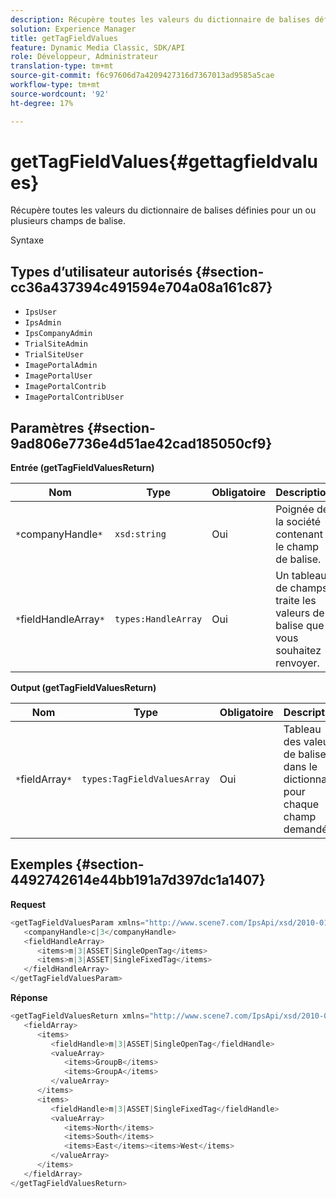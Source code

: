 ```yaml
---
description: Récupère toutes les valeurs du dictionnaire de balises définies pour un ou plusieurs champs de balise.
solution: Experience Manager
title: getTagFieldValues
feature: Dynamic Media Classic, SDK/API
role: Développeur, Administrateur
translation-type: tm+mt
source-git-commit: f6c97606d7a4209427316d7367013ad9585a5cae
workflow-type: tm+mt
source-wordcount: '92'
ht-degree: 17%

---
```



# getTagFieldValues{#gettagfieldvalues}

Récupère toutes les valeurs du dictionnaire de balises définies pour un ou plusieurs champs de balise.

Syntaxe

## Types d’utilisateur autorisés {#section-cc36a437394c491594e704a08a161c87}

* `IpsUser`
* `IpsAdmin`
* `IpsCompanyAdmin`
* `TrialSiteAdmin`
* `TrialSiteUser`
* `ImagePortalAdmin`
* `ImagePortalUser`
* `ImagePortalContrib`
* `ImagePortalContribUser`

## Paramètres {#section-9ad806e7736e4d51ae42cad185050cf9}

**Entrée (getTagFieldValuesReturn)**

| Nom | Type | Obligatoire | Description |
|---|---|---|---|
| `*`companyHandle`*` | `xsd:string` | Oui | Poignée de la société contenant le champ de balise. |
| `*`fieldHandleArray`*` | `types:HandleArray` | Oui | Un tableau de champs traite les valeurs de balise que vous souhaitez renvoyer. |

**Output (getTagFieldValuesReturn)**

| Nom | Type | Obligatoire | Description |
|---|---|---|---|
| `*`fieldArray`*` | `types:TagFieldValuesArray` | Oui | Tableau des valeurs de balise dans le dictionnaire pour chaque champ demandé. |

## Exemples {#section-4492742614e44bb191a7d397dc1a1407}

**Request**

```java
<getTagFieldValuesParam xmlns="http://www.scene7.com/IpsApi/xsd/2010-01-31">
   <companyHandle>c|3</companyHandle>
   <fieldHandleArray>
      <items>m|3|ASSET|SingleOpenTag</items>
      <items>m|3|ASSET|SingleFixedTag</items>
   </fieldHandleArray>
</getTagFieldValuesParam>
```

**Réponse**

```java
<getTagFieldValuesReturn xmlns="http://www.scene7.com/IpsApi/xsd/2010-01-31">
   <fieldArray>
      <items>
         <fieldHandle>m|3|ASSET|SingleOpenTag</fieldHandle>
         <valueArray>
            <items>GroupB</items>
            <items>GroupA</items>
         </valueArray>
      </items>
      <items>
         <fieldHandle>m|3|ASSET|SingleFixedTag</fieldHandle>
         <valueArray>
            <items>North</items>
            <items>South</items>
            <items>East</items><items>West</items>
         </valueArray>
      </items>
   </fieldArray>
</getTagFieldValuesReturn>
```

